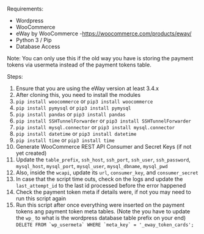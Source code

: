 Requirements:
* Wordpress 
* WooCommerce 
* eWay by WooCommerce -https://woocommerce.com/products/eway/
* Python 3 / Pip
* Database Access

Note: You can only use this if the old way you have is storing the payment tokens via usermeta instead of the payment tokens table.

Steps:
1. Ensure that you are using the eWay version at least 3.4.x
2. After cloning this, you need to install the modules
3. `pip install woocommerce` or `pip3 install woocommerce`
4. `pip install pymysql` or `pip3 install pymysql`
5. `pip install pandas` or `pip3 install pandas`
6. `pip install SSHTunnelForwarder` or `pip3 install SSHTunnelForwarder`
7. `pip install mysql.connector` or `pip3 install mysql.connector`
8. `pip install datetime` or `pip3 install datetime`
9. `pip install time` or `pip3 install time`
10. Generate WooCommerce REST API Consumer and Secret Keys (if not yet created)
11. Update the `table_prefix`, `ssh_host`, `ssh_port`, `ssh_user`, `ssh_password`, `mysql_host`, `mysql_port`, `mysql_user`, `mysql_dbname`, `mysql_pwd`
12. Also, inside the `wcapi`, update its `url`, `consumer_key`, and `consumer_secret`
13. In case that the script time outs, check on the logs and update the `last_attempt_id` to the last id processed before the error happened
14. Check the payment token meta if details were, if not you may need to run this script again
15. Run this script after once everything were inserted on the payment tokens ang payment token meta tables. (Note the you have to update the `wp_` to what is the wordpress database table prefix on your end) ```DELETE FROM `wp_usermeta` WHERE `meta_key` = '_eway_token_cards';```
